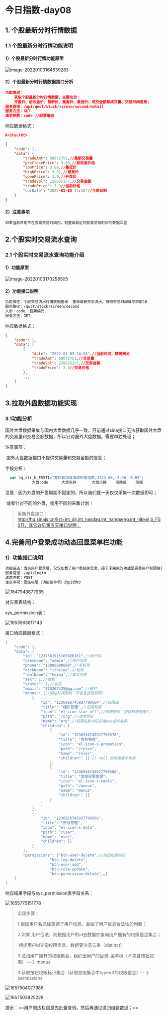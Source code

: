 # 今日指数-day08

## 1. 个股最新分时行情数据

### 1.1 个股最新分时行情功能说明

#### 1）个股最新分时行情功能原型

![image-20220103164639283](./assets/image-20220103164639283.png)

#### 2）个股最新分时行情数据接口分析

~~~json
功能描述：
	获取个股最新分时行情数据，主要包含：
	开盘价、前收盘价、最新价、最高价、最低价、成交金额和成交量、交易时间信息; 
服务路径：/api/quot/stock/screen/second/detail
服务方法：GET
请求参数：code //股票编码
~~~

响应数据格式：

~~~json
R<StockRt>

{
    "code": 1,
    "data": {
        "tradeAmt": 58672751,//最新交易量
        "preClosePrice": 3.89,//前收盘价格
        "lowPrice": 3.89,//最低价
        "highPrice": 3.91,//最高价
        "openPrice": 3.9,//开盘价
        "tradeVol": 228625157,//交易金额
        "tradePrice": 3.9//当前价格
        "curDate": '2022-01-03 14:58'//当前日期
    }
}
~~~

#### 2）注意事项

~~~tex
如果当前日期不在股票交易时间内，则查询最近的股票交易时间的数据回显
~~~



## 2.个股实时交易流水查询

### 2.1 个股实时交易流水查询功能介绍

#### 1）功能原型

![image-20220103170258505](./assets/image-20220103170258505.png)

#### 2）功能接口说明

~~~tex
功能描述：个股交易流水行情数据查询--查询最新交易流水，按照交易时间降序取前10
服务路径：/quot/stock/screen/second
入参：code  股票编码
服务方法：GET
~~~

响应数据格式：

~~~json
{
    "code": 1,
    "data": [
        {
            "date": "2022-01-03-14:58",//当前时间，精确到分
            "tradeAmt": 58672751,//交易量
            "tradeVol": 228625157,//交易金额
            "tradePrice": 3.9//交易价格
        },
        ...
    ]
}
~~~



## 3.拉取外盘数据功能实现

### 3.1功能分析

国外大盘数据采集与国内大盘数据几乎一致，目前通过sina接口无法获取国外大盘的交易量和交易金额数据，所以针对国外大盘数据，需要单独处理；

注意事项：

​	国外大盘数据接口不提供交易量和交易金额的信息；

字段分析：

~~~javascript
  var hq_str_b_FSSTI="富时新加坡海峡时报指数,3123.68,-2.96,-0.09";
			大盘code      大盘名称       大盘点数    涨跌值    涨幅
~~~

注意：因为外盘的开盘周期不固定的，所以我们就一天仅仅采集一次数据即可；

​	   或者针对不同的外盘，使用不同的采集计划！

> 采集外盘接口：http://hq.sinajs.cn/list=int_dji,int_nasdaq,int_hangseng,int_nikkei,b_FSSTI，其它详见第五天接口说明；

## 4.完善用户登录成功动态回显菜单栏功能

### 1）功能接口说明

~~~tex
功能描述：当前用户登录后，仅仅加载了用户表相关信息，接下来完成的功能是完善用户权限相关的信息；
服务路径：/api/login
请求方式：POST
注意事项：顶级权限（功能菜单项）的pid为0
~~~

![1647943877965](./assets/1647943877965.png)

对应表表结构：

sys_permissioin表：

![1653563617143](./assets/1653563617143.png)



接口响应数据格式：

~~~java
{
    "code": 1,
    "data": {
        "id": "1237361915165020161",//用户ID
        "username": "admin",//用户名称
        "phone": "13888888888",//手机号
        "nickName": "itheima",//昵称
        "realName": "heima",//真实名称
        "sex": 1,//性别
        "status": 1,//状态
        "email": "875267425@qq.com",//邮件
        "menus": [//侧边栏权限树（不包含按钮权限）
            {
                "id": "1236916745927790564",//权限ID
                "title": "组织管理",//权限标题
                "icon": "el-icon-star-off",//权限图标（按钮权限无图片）
                "path": "/org",//请求地址
                "name": "org",//权限名称对应前端vue组件名称
                "children": [
                    {
                        "id": "1236916745927790578",
                        "title": "角色管理",
                        "icon": "el-icon-s-promotion",
                        "path": "/roles",
                        "name": "roles",
                        "children": [] // null 则前端展示失败
                    },
                    {
                        "id": "1236916745927790560",
                        "title": "菜单权限管理",
                        "icon": "el-icon-s-tools",
                        "path": "/menus",
                        "name": "menus",
                        "children": [] 
                    }
                ]
            },
            {
                "id": "1236916745927790569",
                "title": "账号管理",
                "icon": "el-icon-s-data",
                "path": "/user",
                "name": "user",
                "children": []
            }
        ],
        "permissions": ["btn-user-delete",//按钮权限标识
                    "btn-log-delete",
                    "btn-user-add",
                    "btn-role-update",
                    "btn-permission-delete",…]
    }
}
~~~

响应结果字段与sys_permission表字段关系：

![1655775151776](./assets/1655775151776.png)



>实现步骤：
>
>1.根据用户名已经查询了用户信息，且做了用户信息合法性的判断；
>
>2.如果 用户合法，则根据用户的id去数据库查询用户拥有的权限信息集合；
>
>​	根据用户id查询权限信息，数据要注意去重（distinct）
>
>3.递归用户拥有的权限集合，组织出用户的目录-菜单树（不包含按钮权限）---》menus
>
>3.获取按钮权限标识集合（获取权限集合中type=3的权限信息）---》permissions

![1657504077986](./assets/1657504077986.png)

![1657503825229](./assets/1657503825229.png)



提示：==用户侧边栏信息先批量查询，然后再通过递归组装数据；==







